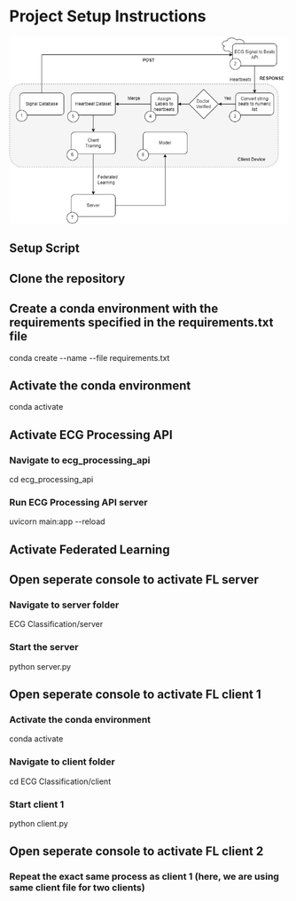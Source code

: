 # Project Setup Instructions
![alt text](simplified_diagram.png)
## Setup Script

## Clone the repository

## Create a conda environment with the requirements specified in the requirements.txt file
conda create --name <env-name> --file requirements.txt

## Activate the conda environment
conda activate <env-name>

## Activate ECG Processing API

### Navigate to ecg_processing_api
cd ecg_processing_api

### Run ECG Processing API server
uvicorn main:app --reload

## Activate Federated Learning
## Open seperate console to activate FL server 

### Navigate to server folder
ECG Classification/server

### Start the server
python server.py 

## Open seperate console to activate FL client 1 

### Activate the conda environment
conda activate <env-name>

### Navigate to client folder
cd ECG Classification/client

### Start client 1 
python client.py 

## Open seperate console to activate FL client 2 
### Repeat the exact same process as client 1 (here, we are using same client file for two clients)




